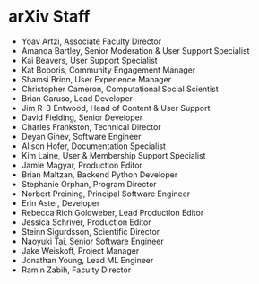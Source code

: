 # arXiv Staff

- Yoav Artzi, Associate Faculty Director
- Amanda Bartley, Senior Moderation & User Support Specialist
- Kai Beavers, User Support Specialist
- Kat Boboris, Community Engagement Manager
- Shamsi Brinn, User Experience Manager
- Christopher Cameron, Computational Social Scientist
- Brian Caruso, Lead Developer
- Jim R-B Entwood, Head of Content & User Support
- David Fielding, Senior Developer
- Charles Frankston, Technical Director
- Deyan Ginev, Software Engineer
- Alison Hofer, Documentation Specialist
- Kim Laine, User & Membership Support Specialist
- Jamie Magyar, Production Editor
- Brian Maltzan, Backend Python Developer
- Stephanie Orphan, Program Director
- Norbert Preining, Principal Software Engineer
- Erin Aster, Developer
- Rebecca Rich Goldweber, Lead Production Editor
- Jessica Schriver, Production Editor
- Steinn Sigurdsson, Scientific Director
- Naoyuki Tai, Senior Software Engineer
- Jake Weiskoff, Project Manager
- Jonathan Young, Lead ML Engineer
- Ramin Zabih, Faculty Director
